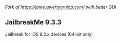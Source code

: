 *Fork of https://jbme.qwertyoruiop.com/ with better GUI*

## JailbreakMe 9.3.3
Jailbreak for iOS 9.3.x devices (64-bit only)
